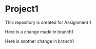 # Project1
This repository is created for Assignment 1

Here is a change made in branch1

Here is another change in branch1
